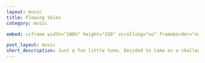 ```yaml
---
layout: music
title: Flowing Skies
category: music

embed: <iframe width="100%" height="150" scrolling="no" frameborder="no" src="https://w.soundcloud.com/player/?url=https%3A//api.soundcloud.com/tracks/236774079&amp;auto_play=false&amp;hide_related=false&amp;show_comments=true&amp;show_user=true&amp;show_reposts=false&amp;visual=true"></iframe>

post_layout: music
short_description: Just a fun little tune. Decided to take on a challenge and try to write up a song in an hour. Ended up taking a bit longer than that, but I really like how it turned out!
---
```

